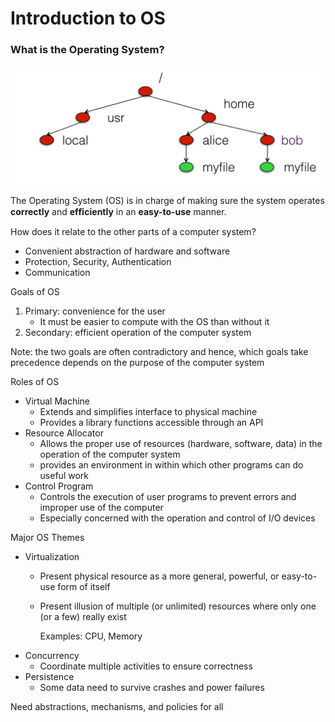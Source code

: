 # Introduction to OS

### What is the Operating System?

![](.gitbook/assets/image%20%282%29.png)

The Operating System \(OS\) is in charge of making sure the system operates **correctly** and **efﬁciently** in an **easy-to-use** manner.

How does it relate to the other parts of a computer system?

* Convenient abstraction of hardware and software
* Protection, Security, Authentication
* Communication

Goals of OS

1. Primary: convenience for the user
   * It must be easier to compute with the OS than without it
2. Secondary: efficient operation of the computer system

Note: the two goals are often contradictory and hence, which goals take precedence depends on the purpose of the computer system

Roles of OS

* Virtual Machine
  * Extends and simplifies interface to physical machine
  * Provides a library functions accessible through an API
* Resource Allocator
  * Allows the proper use of resources \(hardware, software, data\) in the operation of the computer system
  * provides an environment in within which other programs can do useful work
* Control Program
  * Controls the execution of user programs to prevent errors and improper use of the computer
  * Especially concerned with the operation and control of I/O devices

Major OS Themes

* Virtualization
  * Present physical resource as a more general, powerful, or easy-to-use form of itself
  * Present illusion of multiple \(or unlimited\) resources where only one \(or a few\) really exist

    Examples: CPU, Memory
* Concurrency
  * Coordinate multiple activities to ensure correctness
* Persistence
  * Some data need to survive crashes and power failures

Need abstractions, mechanisms, and policies for all

